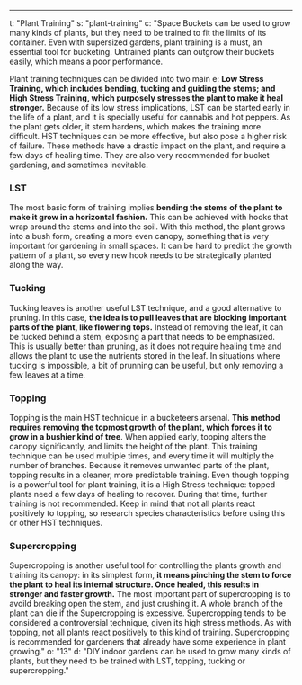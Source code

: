 ---
t: "Plant Training"
s: "plant-training"
c: "Space Buckets can be used to grow many kinds of plants, but they need to be trained to fit the limits of its container. Even with supersized gardens, plant training is a must, an essential tool for bucketing. Untrained plants can outgrow their buckets easily, which means a poor performance.

Plant training techniques can be divided into two main e: <strong>Low Stress Training, which includes bending, tucking and guiding the stems; and High Stress Training, which purposely stresses the plant to make it heal stronger.</strong> Because of its low stress implications, LST can be started early in the life of a plant, and it is specially useful for cannabis and hot peppers. As the plant gets older, it stem hardens, which makes the training more difficult. HST techniques can be more effective, but also pose a higher risk of failure. These methods have a drastic impact on the plant, and require a few days of healing time. They are also very recommended for bucket gardening, and sometimes inevitable.

<h3>LST</h3>
The most basic form of training implies <strong>bending the stems of the plant to make it grow in a horizontal fashion.</strong> This can be achieved with hooks that wrap around the stems and into the soil. With this method, the plant grows into a bush form, creating a more even canopy, something that is very important for gardening in small spaces. It can be hard to predict the growth pattern of a plant, so every new hook needs to be strategically planted along the way.

<h3>Tucking</h3>
Tucking leaves is another useful LST technique, and a good alternative to pruning. In this case, <strong>the idea is to pull leaves that are blocking important parts of the plant, like flowering tops.</strong> Instead of removing the leaf, it can be tucked behind a stem, exposing a part that needs to be emphasized. This is usually better than pruning, as it does not require healing time and allows the plant to use the nutrients stored in the leaf. In situations where tucking is impossible, a bit of prunning can be useful, but only removing a few leaves at a time.

<h3>Topping</h3>
Topping is the main HST technique in a bucketeers arsenal. <strong>This method requires removing the topmost growth of the plant, which forces it to grow in a bushier kind of tree</strong>. When applied early, topping alters the canopy significantly, and limits the height of the plant. This training technique can be used multiple times, and every time it will multiply the number of branches. Because it removes unwanted parts of the plant, topping results in a cleaner, more predictable training. Even though topping is a powerful tool for plant training, it is a High Stress technique: topped plants need a few days of healing to recover. During that time, further training is not recommended. Keep in mind that not all plants react positively to topping, so research species characteristics before using this or other HST techniques.

<h3>Supercropping</h3>
Supercropping is another useful tool for controlling the plants growth and training its canopy: in its simplest form, <strong>it means pinching the stem to force the plant to heal its internal structure. Once healed, this results in stronger and faster growth.</strong> The most important part of supercropping is to avoild breaking open the stem, and just crushing it. A whole branch of the plant can die if the Supercropping is excessive. Supercropping tends to be considered a controversial technique, given its high stress methods. As with topping, not all plants react positively to this kind of training. Supercropping is recommended for gardeners that already have some experience in plant growing."
o: "13"
d: "DIY indoor gardens can be used to grow many kinds of plants, but they need to be trained with LST, topping, tucking or supercropping."